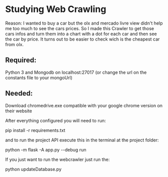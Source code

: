 # Studying Web Crawling

Reason: I wanted to buy a car but the olx and mercado livre view didn't help me too much to see the cars prices. So I made this Crawler to get those cars infos and turn them into a chart with a dot for each car and then see the car by price. It turns out to be easier to check wich is the cheapest car from olx.

## Required:
Python 3 and Mongodb on localhost:27017 (or change the url on the constants file to your mongoUrl)

## Needed:
Download chromedrive.exe compatible with your google chrome version on their website

After everything configured you will need to run:

pip install -r requirements.txt

and to run the project API execute this in the terminal at the project folder:

python -m flask -A app.py --debug run

If you just want to run the webcrawler just run the:

python updateDatabase.py
